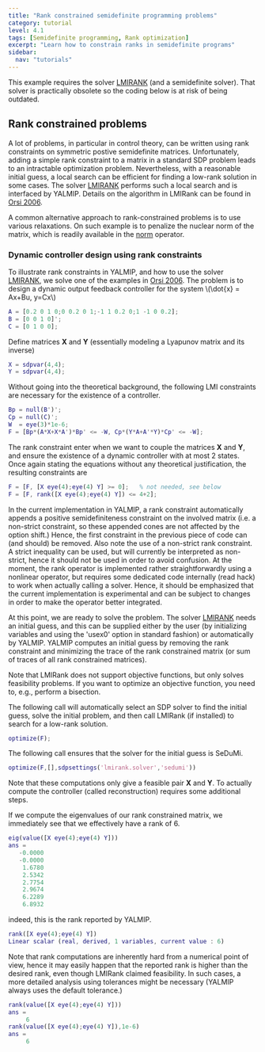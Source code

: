 ```yaml
---
title: "Rank constrained semidefinite programming problems"
category: tutorial
level: 4.1
tags: [Semidefinite programming, Rank optimization]
excerpt: "Learn how to constrain ranks in semidefinite programs"
sidebar:
  nav: "tutorials"
---
```


This example requires the solver [LMIRANK](/solver/lmirank) (and a semidefinite solver). That solver is practically obsolete so the coding below is at risk of being outdated.

## Rank constrained problems

A lot of problems, in particular in control theory, can be written using rank constraints on symmetric postive semidefinite matrices. Unfortunately, adding a simple rank constraint to a matrix in a standard SDP problem leads to an intractable optimization problem. Nevertheless, with a reasonable initial guess, a local search can be efficient for finding a low-rank solution in some cases. The solver [LMIRANK](/solver/lmirank) performs such a local search and is interfaced by YALMIP. Details on the algorithm in LMIRank can be found in [Orsi 2006](/reference/orsi2006).

A common alternative approach to rank-constrained problems is to use various relaxations. On such example is to penalize the nuclear norm of the matrix, which is readily available in the [norm](/command/norm) operator.

### Dynamic controller design using rank constraints

To illustrate rank constraints in YALMIP, and how to use the solver [LMIRANK](/solver/lmirank), we solve one of the examples in [Orsi 2006](/reference/orsi2006). The problem is to design a dynamic output feedback controller for the system \\(\dot{x} = Ax+Bu, y=Cx\\)

````matlab
A = [0.2 0 1 0;0 0.2 0 1;-1 1 0.2 0;1 -1 0 0.2];
B = [0 0 1 0]';
C = [0 1 0 0];
````

Define matrices **X** and **Y** (essentially modeling a Lyapunov matrix and its inverse) 

````matlab
X = sdpvar(4,4);
Y = sdpvar(4,4);
````

Without going into the theoretical background, the following LMI constraints are necessary for the existence of a controller. 

````matlab
Bp = null(B')';
Cp = null(C)';
W  = eye(3)*1e-6;
F = [Bp*(A*X+X*A')*Bp' <= -W, Cp*(Y*A+A'*Y)*Cp' <= -W];
````

The rank constraint enter when we want to couple the matrices **X** and **Y**, and ensure the existence of a dynamic controller with at most 2 states. Once again stating the equations without any theoretical justification, the resulting constraints are

````matlab
F = [F, [X eye(4);eye(4) Y] >= 0];   % not needed, see below
F = [F, rank([X eye(4);eye(4) Y]) <= 4+2];
````

In the current implementation in YALMIP, a rank constraint automatically appends a positive semidefiniteness constraint on the involved matrix (i.e. a non-strict constraint, so these appended cones are not affected by the option shift.) Hence, the first constraint in the previous piece of code can (and should) be removed.  Also note the use of a non-strict rank constraint. A strict inequality can be used, but will currently be interpreted as non-strict, hence it should not be used in order to avoid confusion. At the moment, the rank operator is implemented rather straightforwardly using a nonlinear operator, but requires some dedicated code internally (read hack) to work when actually calling a solver. Hence, it should be emphasized that the current implementation is experimental and can be subject to changes in order to make the operator better integrated.

At this point, we are ready to solve the problem. The solver [LMIRANK](/solver/lmirank) needs an initial guess, and this can be supplied either by the user (by initializing variables and using the 'usex0' option in standard fashion) or automatically by YALMIP. YALMIP computes an initial guess by removing the rank constraint and minimizing the trace of the rank constrained matrix (or sum of traces of all rank constrained matrices). 

Note that LMIRank does not support objective functions, but only solves feasibility problems. If you want to optimize an objective function, you need to, e.g., perform a bisection. 

The following call will automatically select an SDP solver to find the initial guess, solve the initial problem, and then call LMIRank (if installed) to search for a low-rank solution.

````matlab
optimize(F);
````

The following call ensures that the solver for the initial guess is SeDuMi.

````matlab
optimize(F,[],sdpsettings('lmirank.solver','sedumi'))
````

Note that these computations only give a feasible pair **X** and **Y**. To actually compute the controller (called reconstruction) requires some additional steps. 

If we compute the eigenvalues of our rank constrained matrix, we immediately see that we effectively have a rank of 6.

````matlab
eig(value([X eye(4);eye(4) Y]))
ans =
   -0.0000
   -0.0000
    1.6780
    2.5342
    2.7754
    2.9674
    6.2289
    6.8932
````

indeed, this is the rank reported by YALMIP.

````matlab
rank([X eye(4);eye(4) Y])
Linear scalar (real, derived, 1 variables, current value : 6)
````

Note that rank computations are inherently hard from a numerical point of view, hence it may easily happen that the reported rank is higher than the desired rank, even though LMIRank claimed feasibility. In such cases, a more detailed analysis using tolerances might be necessary (YALMIP always uses the default tolerance.)

````matlab
rank(value([X eye(4);eye(4) Y]))
ans =
     6
rank(value([X eye(4);eye(4) Y]),1e-6)
ans =
     6
````
